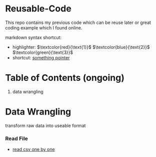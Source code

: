 # Reusable-Code
This repo contains my previous code which can be reuse later or great coding example which I found online.

markdown syntax shortcut:
- highlighter:
$`\textcolor{red}{\text{1}}`$ 
$`\textcolor{blue}{\text{2}}`$ 
$`\textcolor{green}{\text{3}}`$
- shortcut:
<a id='tag'></a> [something pointer](#tag)

# Table of Contents (ongoing)
1. data wrangling

# Data Wrangling
transform raw data into useable format
### Read File
- [read csv one by one](https://github.com/tinghe14/Reusable-Code/blob/ab1f36b3db68cadbfe04f88b88bda2471168c743/Data%20Wrangling/Read%20File/0.py)
